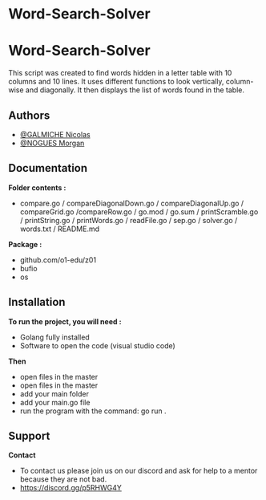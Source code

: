 # Word-Search-Solver


# Word-Search-Solver

This script was created to find words hidden in a letter table with 10 columns and 10 lines. It uses different functions to look vertically, column-wise and diagonally. It then displays the list of words found in the table.

## Authors

- [@GALMICHE Nicolas](https://www.github.com/ganicolas)
- [@NOGUES Morgan](https://github.com/Morgan-ngs)


## Documentation


**Folder contents :**

- compare.go / compareDiagonalDown.go / compareDiagonalUp.go / compareGrid.go /compareRow.go / go.mod / go.sum / printScramble.go / printString.go / printWords.go / readFile.go / sep.go / solver.go / words.txt / README.md


**Package :**

- github.com/o1-edu/z01
- bufio
- os


## Installation

**To run the project, you will need :**
- Golang fully installed
- Software to open the code (visual studio code)

**Then**
- open files in the master 
- open files in the master 
- add your main folder
- add your main.go file
- run the program with the command: go run .



## Support 

**Contact**
- To contact us please join us on our discord and ask for help to a mentor because they are not bad. 
- https://discord.gg/p5RHWG4Y